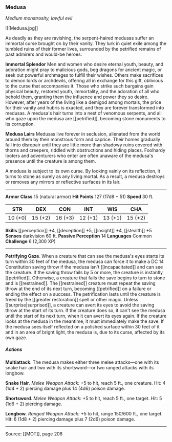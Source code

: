 ### Medusa
_Medium monstrosity, lawful evil_

![[Medusa.jpg]]

As deadly as they are ravishing, the serpent-haired medusas suffer an immortal curse brought on by their vanity. They lurk in quiet exile among the tumbled ruins of their former lives, surrounded by the petrified remains of past admirers and would-be heroes.

**Immortal Splendor** Men and women who desire eternal youth, beauty, and adoration might pray to malicious gods, beg dragons for ancient magic, or seek out powerful archmages to fulfill their wishes. Others make sacrifices to demon lords or archdevils, offering all in exchange for this gift, oblivious to the curse that accompanies it. Those who strike such bargains gain physical beauty, restored youth, immortality, and the adoration of all who behold them, granting them the influence and power they so desire. However, after years of the living like a demigod among mortals, the price for their vanity and hubris is exacted, and they are forever transformed into medusas. A medusa's hair turns into a nest of venomous serpents, and all who gaze upon the medusa are [[petrified]], becoming stone monuments to its corruption.


**Medusa Lairs** Medusas live forever in seclusion, alienated from the world around them by their monstrous form and caprice. Their homes gradually fall into disrepair until they are little more than shadowy ruins covered with thorns and creepers, riddled with obstructions and hiding places. Foolhardy looters and adventurers who enter are often unaware of the medusa's presence until the creature is among them.

A medusa is subject to its own curse. By looking vainly on its reflection, it turns to stone as surely as any living mortal. As a result, a medusa destroys or removes any mirrors or reflective surfaces in its lair.






---

**Armor Class** 15 (natural armor)
**Hit Points** 127 (17d8 + 51)
**Speed** 30 ft.

| STR     | DEX     | CON     | INT     | WIS     | CHA     |
|---------|---------|---------|---------|---------|---------|
| 10 (+0) | 15 (+2) | 16 (+3) | 12 (+1) | 13 (+1) | 15 (+2) |

**Skills** [[perception]] +4, [[deception]] +5, [[insight]] +4, [[stealth]] +5
**Senses** darkvision 60 ft.
**Passive Perception** 14
**Languages** Common
**Challenge** 6 (2,300 XP)

---

**Petrifying Gaze**. When a creature that can see the medusa's eyes starts its turn within 30 feet of the medusa, the medusa can force it to make a DC 14 Constitution saving throw if the medusa isn't [[incapacitated]] and can see the creature. If the saving throw fails by 5 or more, the creature is instantly [[petrified]]. Otherwise, a creature that fails the save begins to turn to stone and is [[restrained]]. The [[restrained]] creature must repeat the saving throw at the end of its next turn, becoming [[petrified]] on a failure or ending the effect on a success. The petrification lasts until the creature is freed by the  [[greater restoration]] spell or other magic. Unless [[surprise|surprised]], a creature can avert its eyes to avoid the saving throw at the start of its turn. If the creature does so, it can't see the medusa until the start of its next turn, when it can avert its eyes again. If the creature looks at the medusa in the meantime, it must immediately make the save. If the medusa sees itself reflected on a polished surface within 30 feet of it and in an area of bright light, the medusa is, due to its curse, affected by its own gaze.

##### Actions
**Multiattack**. The medusa makes either three melee attacks—one with its snake hair and two with its shortsword—or two ranged attacks with its longbow.

**Snake Hair**. _Melee Weapon Attack:_ +5 to hit, reach 5 ft., one creature. Hit: 4 (1d4 + 2) piercing damage plus 14 (4d6) poison damage.

**Shortsword**. _Melee Weapon Attack:_ +5 to hit, reach 5 ft., one target. Hit: 5 (1d6 + 2) piercing damage.

**Longbow**. _Ranged Weapon Attack:_ +5 to hit, range 150/600 ft., one target. Hit: 6 (1d8 + 2) piercing damage plus 7 (2d6) poison damage.


---

Source: [[MOT]], page 206